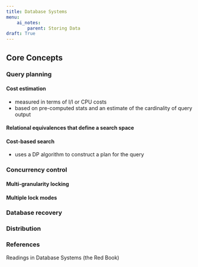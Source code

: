 ```yaml
---
title: Database Systems
menu:
    ai_notes:
        parent: Storing Data
draft: True
---
```

## Core Concepts

### Query planning

#### Cost estimation

* measured in terms of I/I or CPU costs
* based on pre-computed stats and an estimate of the cardinality of query output

#### Relational equivalences that define a search space

#### Cost-based search
* uses a DP algorithm to construct a plan for the query

### Concurrency control

#### Multi-granularity locking
#### Multiple lock modes

### Database recovery
### Distribution

### References

Readings in Database Systems (the Red Book)
